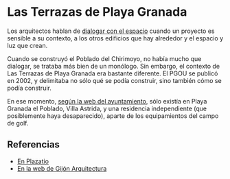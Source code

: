 # Las Terrazas de Playa Granada

Los arquitectos hablan de [dialogar con el espacio](https://www.plataformaarquitectura.cl/cl/776632/150-palabras-o-expresiones-que-solo-usamos-los-arquitectos) cuando un proyecto es sensible a su contexto, a los otros edificios que hay alrededor y el espacio y luz que crean.

Cuando se construyó el Poblado del Chirimoyo, no había mucho que dialogar, se trataba más bien de un monólogo. Sin embargo, el contexto de Las Terrazas de Playa Granada era bastante diferente. El PGOU se publicó en 2002, y delimitaba no sólo qué se podía construir, sino también cómo se podía construir. 

En ese momento, [según la web del ayuntamiento](http://www.motril.es/index.php?id=666), sólo existía en Playa Granada el Poblado, Villa Astrida, y una residencia independiente (que posiblemente haya desaparecido), aparte de los equipamientos del campo de golf. 

## Referencias

* [En Plazatio](https://www.plazatio.com/es/proyecto/urbanizacion-las-terrazas-de-playa-granada-2)
* [En la web de Gijón Arquitectura](http://www.gijonarquitectura.com/las_terrazas_de_playa_granada.html)
